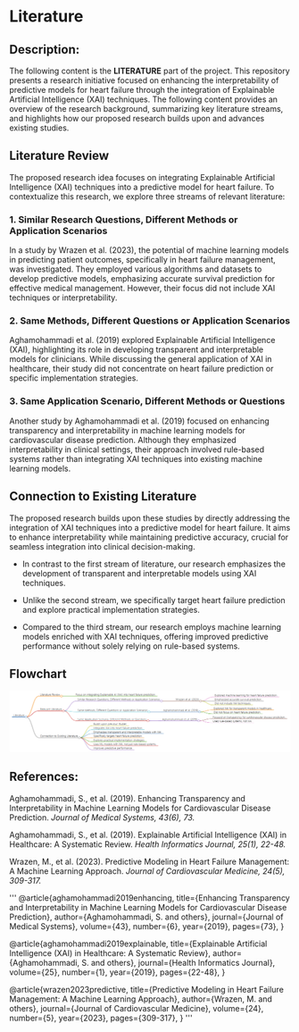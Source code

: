 # Literature

## Description:

The following content is the **LITERATURE** part of the project. This repository presents a research initiative focused on enhancing the interpretability of predictive models for heart failure through the integration of Explainable Artificial Intelligence (XAI) techniques. The following content provides an overview of the research background, summarizing key literature streams, and highlights how our proposed research builds upon and advances existing studies.

## Literature Review

The proposed research idea focuses on integrating Explainable Artificial Intelligence (XAI) techniques into a predictive model for heart failure. To contextualize this research, we explore three streams of relevant literature:

### 1. Similar Research Questions, Different Methods or Application Scenarios

In a study by Wrazen et al. (2023), the potential of machine learning models in predicting patient outcomes, specifically in heart failure management, was investigated. They employed various algorithms and datasets to develop predictive models, emphasizing accurate survival prediction for effective medical management. However, their focus did not include XAI techniques or interpretability.

### 2. Same Methods, Different Questions or Application Scenarios

Aghamohammadi et al. (2019) explored Explainable Artificial Intelligence (XAI), highlighting its role in developing transparent and interpretable models for clinicians. While discussing the general application of XAI in healthcare, their study did not concentrate on heart failure prediction or specific implementation strategies.

### 3. Same Application Scenario, Different Methods or Questions

Another study by Aghamohammadi et al. (2019) focused on enhancing transparency and interpretability in machine learning models for cardiovascular disease prediction. Although they emphasized interpretability in clinical settings, their approach involved rule-based systems rather than integrating XAI techniques into existing machine learning models.

## Connection to Existing Literature

The proposed research builds upon these studies by directly addressing the integration of XAI techniques into a predictive model for heart failure. It aims to enhance interpretability while maintaining predictive accuracy, crucial for seamless integration into clinical decision-making.

- In contrast to the first stream of literature, our research emphasizes the development of transparent and interpretable models using XAI techniques.
  
- Unlike the second stream, we specifically target heart failure prediction and explore practical implementation strategies.
  
- Compared to the third stream, our research employs machine learning models enriched with XAI techniques, offering improved predictive performance without solely relying on rule-based systems.

## Flowchart
<img src="Flowchart.png" alt="Flowchart">

## References:
Aghamohammadi, S., et al. (2019). Enhancing Transparency and Interpretability in Machine Learning Models for Cardiovascular Disease Prediction. *Journal of Medical Systems, 43(6), 73.*

Aghamohammadi, S., et al. (2019). Explainable Artificial Intelligence (XAI) in Healthcare: A Systematic Review. *Health Informatics Journal, 25(1), 22-48.*

Wrazen, M., et al. (2023). Predictive Modeling in Heart Failure Management: A Machine Learning Approach. *Journal of Cardiovascular Medicine, 24(5), 309-317.*

'''
@article{aghamohammadi2019enhancing,
  title={Enhancing Transparency and Interpretability in Machine Learning Models for Cardiovascular Disease Prediction},
  author={Aghamohammadi, S. and others},
  journal={Journal of Medical Systems},
  volume={43},
  number={6},
  year={2019},
  pages={73},
}

@article{aghamohammadi2019explainable,
  title={Explainable Artificial Intelligence (XAI) in Healthcare: A Systematic Review},
  author={Aghamohammadi, S. and others},
  journal={Health Informatics Journal},
  volume={25},
  number={1},
  year={2019},
  pages={22-48},
}

@article{wrazen2023predictive,
  title={Predictive Modeling in Heart Failure Management: A Machine Learning Approach},
  author={Wrazen, M. and others},
  journal={Journal of Cardiovascular Medicine},
  volume={24},
  number={5},
  year={2023},
  pages={309-317},
}
'''



